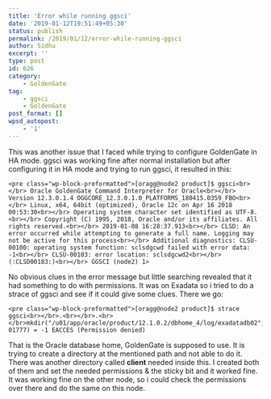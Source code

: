 ```yaml
---
title: 'Error while running ggsci'
date: '2019-01-12T19:51:49+05:30'
status: publish
permalink: /2019/01/12/error-while-running-ggsci
author: Sidhu
excerpt: ''
type: post
id: 626
category:
    - GoldenGate
tag:
    - ggsci
    - GoldenGate
post_format: []
wpsd_autopost:
    - '1'
---
```

This was another issue that I faced while trying to configure GoldenGate in HA mode. ggsci was working fine after normal installation but after configuring it in HA mode and trying to run ggsci, it resulted in this:

```
<pre class="wp-block-preformatted">[oragg@node2 product]$ ggsci<br></br> Oracle GoldenGate Command Interpreter for Oracle<br></br> Version 12.3.0.1.4 OGGCORE_12.3.0.1.0_PLATFORMS_180415.0359_FBO<br></br> Linux, x64, 64bit (optimized), Oracle 12c on Apr 16 2018 00:53:30<br></br> Operating system character set identified as UTF-8.<br></br> Copyright (C) 1995, 2018, Oracle and/or its affiliates. All rights reserved.<br></br> 2019-01-08 16:28:37.913<br></br> CLSD: An error occurred while attempting to generate a full name. Logging may not be active for this process<br></br> Additional diagnostics: CLSU-00100: operating system function: sclsdgcwd failed with error data: -1<br></br> CLSU-00103: error location: sclsdgcwd2<br></br> (:CLSD00183:)<br></br> GGSCI (node2) 1>
```

No obvious clues in the error message but little searching revealed that it had something to do with permissions. It was on Exadata so i tried to do a strace of ggsci and see if it could give some clues. There we go:

```
<pre class="wp-block-preformatted">[oragg@node2 product]$ strace ggsci<br></br>.<br></br>.<br></br>mkdir("/u01/app/oracle/product/12.1.0.2/dbhome_4/log/exadatadb02", 01777) = -1 EACCES (Permission denied)
```

That is the Oracle database home, GoldenGate is supposed to use. It is trying to create a directory at the mentioned path and not able to do it. There was another directory called **client** needed inside this. I created both of them and set the needed permissions &amp; the sticky bit and it worked fine. It was working fine on the other node, so i could check the permissions over there and do the same on this node.